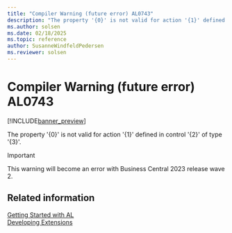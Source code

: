 ```yaml
---
title: "Compiler Warning (future error) AL0743"
description: "The property '{0}' is not valid for action '{1}' defined in control '{2}' of type '{3}'."
ms.author: solsen
ms.date: 02/18/2025
ms.topic: reference
author: SusanneWindfeldPedersen
ms.reviewer: solsen
---
```

[//]: # (START>DO_NOT_EDIT)
[//]: # (IMPORTANT:Do not edit any of the content between here and the END>DO_NOT_EDIT.)
[//]: # (Any modifications should be made in the .xml files in the ModernDev repo.)
# Compiler Warning (future error) AL0743

[!INCLUDE[banner_preview](../includes/banner_preview.md)]

The property '{0}' is not valid for action '{1}' defined in control '{2}' of type '{3}'.


> [!IMPORTANT]
> This warning will become an error with Business Central 2023 release wave 2.  

[//]: # (IMPORTANT: END>DO_NOT_EDIT)
## Related information  
[Getting Started with AL](../devenv-get-started.md)  
[Developing Extensions](../devenv-dev-overview.md)  